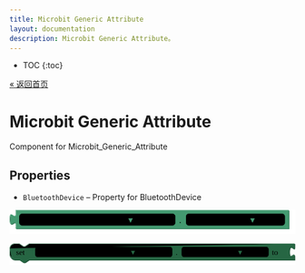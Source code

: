 ```yaml
---
title: Microbit Generic Attribute
layout: documentation
description: Microbit Generic Attribute。
---
```


* TOC
{:toc}

[&laquo; 返回首页](MicroBitIntro.html)

# Microbit Generic Attribute

Component for Microbit_Generic_Attribute

## Properties

+ <a name="BluetoothDevice"></a>`BluetoothDevice` – Property for BluetoothDevice


![get Microbit_Generic_Attribute1 BluetoothDevice ](blocks/Microbit_Generic_Attribute.BluetoothDevice_getter.svg)


![set Microbit_Generic_Attribute1 BluetoothDevice  to](blocks/Microbit_Generic_Attribute.BluetoothDevice_setter.svg)


